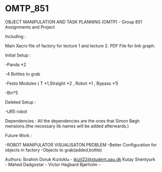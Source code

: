 # OMTP_851
OBJECT MANIPULATION AND TASK PLANNING  (OMTP)  - Group 851 Assignments and Project

Including : 

Main Xacro file of factory for lecture 1 and lecture 2.
PDF File for link graph.



Initial Setup :

-Panda *2

-4 Bottles to grab

-Festo Modules ( T *1,Straight *2 , Robot *1 , Bypass *1)

-Bin*5

Deleted Setup : 
 
-UR5 robot


Dependencies : 
All the dependencies are the ones that Simon Bøgh mensions.(the necessary lib names will be added afterwards.) 


Future Work : 

-ROBOT MANIPULATOR VISUALISATON PROBLEM
-Better Configuration for objects in factory
-Objects to grab(added,bottle)


Authors: İbrahim Doruk Kızıloklu - ikizil22@student.aau.dk
         Kutay Shentyurk -
  	      Mahed Dadgostar -
  	      Victor Hagbard Bjørholm -

